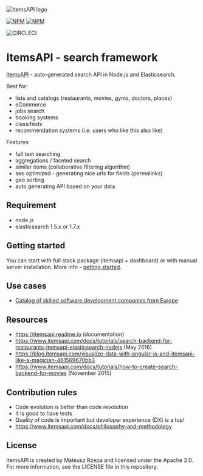 ![ItemsAPI logo](http://res.cloudinary.com/abcdefgh123456/image/upload/c_scale,w_150/v1479983228/t2BmYaxc_k705u7.jpg)

[![NPM](https://nodei.co/npm/itemsapi.png?downloads=true&downloadRank=true)](https://nodei.co/npm/itemsapi/) [![NPM](https://nodei.co/npm-dl/itemsapi.png?months=6&height=3)](https://nodei.co/npm/itemsapi/)

![CIRCLECI](https://circleci.com/gh/itemsapi/itemsapi.png?circle-token=935dec2ee54b75370c904d110cbda8b9272860ee&style=shield)

# ItemsAPI - search framework

<a href="https://www.itemsapi.com" target="_blank">ItemsAPI</a> - auto-generated search API in Node.js and Elasticsearch.

Best for:
- lists and catalogs (restaurants, movies, gyms, doctors, places)
- eCommerce
- jobs search
- booking systems
- classifieds
- recommendation systems (i.e. users who like this also like)

Features:
- full text searching
- aggregations / faceted search
- similar items (collaborative filtering algorithm)
- seo optimized - generating nice urls for fields (permalinks)
- geo sorting
- auto generating API based on your data

## Requirement
- node.js
- elasticsearch 1.5.x or 1.7.x

## Getting started

You can start with full stack package (itemsapi + dashboard) or with manual server installation. 
More info - <a href="https://www.itemsapi.com/docs/getting-started" target="_blank">getting started</a>.

## Use cases
- <a href="http://devteams.co/" target="_blank">Catalog of skilled software development companies from Europe</a>

## Resources
- https://itemsapi.readme.io (documentation)
- https://www.itemsapi.com/docs/tutorials/search-backend-for-restaurants-itemsapi-elasticsearch-nodejs (May 2016)
- https://blog.itemsapi.com/visualize-data-with-angular-js-and-itemsapi-like-a-magician-461569670bb3
- https://www.itemsapi.com/docs/tutorials/how-to-create-search-backend-for-movies (November 2015)

## Contribution rules
- Code evolution is better than code revolution
- It is good to have tests
- Quality of code is important but developer experience (DX) is a top! 
- https://www.itemsapi.com/docs/philosophy-and-methodology

## License
ItemsAPI is created by Mateusz Rzepa and licensed under the Apache 2.0. For more information, see the LICENSE file in this repository.
